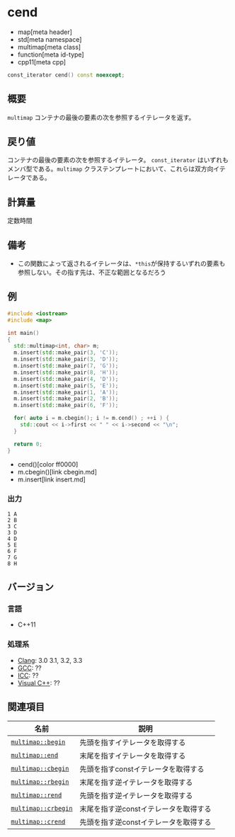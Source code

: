 # cend
* map[meta header]
* std[meta namespace]
* multimap[meta class]
* function[meta id-type]
* cpp11[meta cpp]

```cpp
const_iterator cend() const noexcept;
```

## 概要
`multimap` コンテナの最後の要素の次を参照するイテレータを返す。


## 戻り値
コンテナの最後の要素の次を参照するイテレータ。 
`const_iterator` はいずれもメンバ型である。`multimap` クラステンプレートにおいて、これらは双方向イテレータである。


## 計算量
定数時間


## 備考
- この関数によって返されるイテレータは、`*this`が保持するいずれの要素も参照しない。その指す先は、不正な範囲となるだろう


## 例
```cpp example
#include <iostream>
#include <map>

int main()
{
  std::multimap<int, char> m;
  m.insert(std::make_pair(3, 'C'));
  m.insert(std::make_pair(3, 'D'));
  m.insert(std::make_pair(7, 'G'));
  m.insert(std::make_pair(8, 'H'));
  m.insert(std::make_pair(4, 'D'));
  m.insert(std::make_pair(5, 'E'));
  m.insert(std::make_pair(1, 'A'));
  m.insert(std::make_pair(2, 'B'));
  m.insert(std::make_pair(6, 'F'));

  for( auto i = m.cbegin(); i != m.cend() ; ++i ) {
    std::cout << i->first << " " << i->second << "\n";
  }

  return 0;
}
```
* cend()[color ff0000]
* m.cbegin()[link cbegin.md]
* m.insert[link insert.md]

### 出力
```
1 A
2 B
3 C
3 D
4 D
5 E
6 F
7 G
8 H
```

## バージョン
### 言語
- C++11

### 処理系
- [Clang](/implementation.md#clang): 3.0 3.1, 3.2, 3.3
- [GCC](/implementation.md#gcc): ??
- [ICC](/implementation.md#icc): ??
- [Visual C++](/implementation.md#visual_cpp): ??

## 関連項目

| 名前 | 説明 |
|------------------------------------------------------------------------------------------------|--------------------------------------------------|
| [`multimap::begin`](/reference/map/multimap/begin.md) | 先頭を指すイテレータを取得する |
| [`multimap::end`](/reference/map/multimap/end.md) | 末尾を指すイテレータを取得する |
| [`multimap::cbegin`](/reference/map/multimap/cbegin.md) | 先頭を指すconstイテレータを取得する |
| [`multimap::rbegin`](/reference/map/multimap/rbegin.md) | 末尾を指す逆イテレータを取得する |
| [`multimap::rend`](/reference/map/multimap/rend.md) | 先頭を指す逆イテレータを取得する |
| [`multimap::crbegin`](/reference/map/multimap/rbegin.md) | 末尾を指す逆constイテレータを取得する |
| [`multimap::crend`](/reference/map/multimap/rend.md) | 先頭を指す逆constイテレータを取得する |



